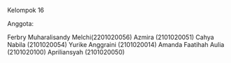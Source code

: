 Kelompok 16

Anggota:

Ferbry Muharalisandy Melchi(2201020056)
Azmira (2101020051)
Cahya Nabila (2101020054) 
Yurike Anggraini (2101020014)
Amanda Faatihah Aulia (2101020100)
Apriliansyah (2101020050)   




